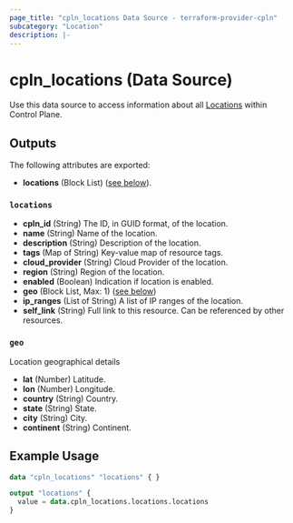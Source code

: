 ```yaml
---
page_title: "cpln_locations Data Source - terraform-provider-cpln"
subcategory: "Location"
description: |-
---
```


# cpln_locations (Data Source)

Use this data source to access information about all [Locations](https://docs.controlplane.com/reference/location) within Control Plane.

## Outputs

The following attributes are exported:

- **locations** (Block List) ([see below](#nestedblock--locations)).

<a id="nestedblock--locations"></a>

### `locations`

- **cpln_id** (String) The ID, in GUID format, of the location.
- **name** (String) Name of the location.
- **description** (String) Description of the location.
- **tags** (Map of String) Key-value map of resource tags.
- **cloud_provider** (String) Cloud Provider of the location.
- **region** (String) Region of the location.
- **enabled** (Boolean) Indication if location is enabled.
- **geo** (Block List, Max: 1) ([see below](#nestedblock--geo))
- **ip_ranges** (List of String) A list of IP ranges of the location.
- **self_link** (String) Full link to this resource. Can be referenced by other resources.

<a id="nestedblock--geo"></a>

### `geo`

Location geographical details

- **lat** (Number) Latitude.
- **lon** (Number) Longitude.
- **country** (String) Country.
- **state** (String) State.
- **city** (String) City.
- **continent** (String) Continent.

## Example Usage

```terraform
data "cpln_locations" "locations" { }

output "locations" {
  value = data.cpln_locations.locations.locations
}
```
